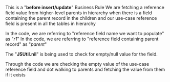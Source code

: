 This is a "**before insert/update**" Business Rule
We are fetching a reference field value from higher-level parents in hierarchy 
when there is a field containing the parent record in the children and 
our use-case reference field is present in all the tables in hierarchy

In the code, we are referring to "reference field name we want to populate" as "_r1_"
In the code, we are referring to "reference field containing parent record" as "_parent_"

The "**JSUtil.nil**" is being used to check for empty/null value for the field.


Through the code we are checking the empty value of the use-case reference field and dot walking to parents and fetching the value from them if it exists

